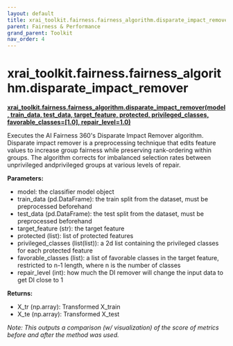 ```yaml
---
layout: default
title: xrai_toolkit.fairness.fairness_algorithm.disparate_impact_remover
parent: Fairness & Performance
grand_parent: Toolkit
nav_order: 4
---
```


# xrai_toolkit.fairness.fairness_algorithm.disparate_impact_remover
**[xrai_toolkit.fairness.fairness_algorithm.disparate_impact_remover(model, train_data, test_data, target_feature, protected, privileged_classes, favorable_classes=[1.0], repair_level=1.0)](https://github.com/gaberamolete/XRAIToolkit/blob/main/fairness/fairness_algorithm.py)**


Executes the AI Fairness 360's Disparate Impact Remover algorithm. Disparate impact remover is a preprocessing technique that edits feature values to increase group fairness while preserving rank-ordering within groups. The algorithm corrects for imbalanced selection rates between unprivileged andprivileged groups at various levels of repair.


**Parameters:**
-  model: the classifier model object
- train_data (pd.DataFrame): the train split from the dataset, must be preprocessed beforehand
- test_data (pd.DataFrame): the test split from the dataset, must be preprocessed beforehand
- target_feature (str): the target feature
- protected (list): list of protected features
- privileged_classes (list(list)): a 2d list containing the privileged classes for each protected feature
- favorable_classes (list): a list of favorable classes in the target feature, restricted to n-1 length, where n is the number of classes
- repair_level (int): how much the DI remover will change the input data to get DI close to 1

**Returns:**
- X_tr (np.array): Transformed X_train
- X_te (np.array): Transformed X_test

*Note: This outputs a comparison (w/ visualization) of the score of metrics before and after the method was used.*